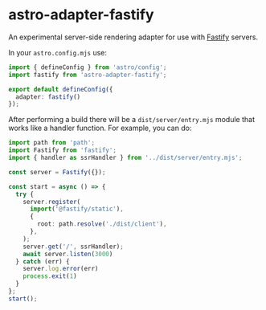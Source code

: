 # astro-adapter-fastify

An experimental server-side rendering adapter for use with [Fastify](https://www.fastify.io/) servers.

In your `astro.config.mjs` use:

```ts
import { defineConfig } from 'astro/config';
import fastify from 'astro-adapter-fastify';

export default defineConfig({
  adapter: fastify()
});
```

After performing a build there will be a `dist/server/entry.mjs` module that works like a handler function.
For example, you can do:

```ts
import path from 'path';
import Fastify from 'fastify';
import { handler as ssrHandler } from '../dist/server/entry.mjs';

const server = Fastify({});

const start = async () => {
  try {
    server.register(
      import('@fastify/static'),
      {
        root: path.resolve('./dist/client'),
      },
    );
    server.get('/', ssrHandler);
    await server.listen(3000)
  } catch (err) {
    server.log.error(err)
    process.exit(1)
  }
};
start();
```
